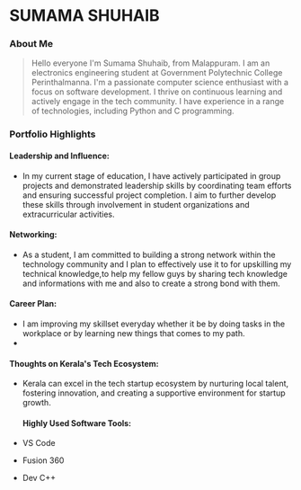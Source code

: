 
# SUMAMA SHUHAIB

### About Me

> Hello everyone I'm Sumama Shuhaib, from Malappuram. I am an electronics engineering student at Government Polytechnic College Perinthalmanna. I'm a passionate computer science enthusiast with a focus on software development. I thrive on continuous learning and actively engage in the tech community. I have experience in a range of technologies, including Python and C programming.

### Portfolio Highlights

#### Leadership and Influence:
- In my current stage of education, I have actively participated in group projects and demonstrated leadership skills by coordinating team efforts and ensuring successful project completion. I aim to further develop these skills through involvement in student organizations and extracurricular activities.

 #### Networking:
- As a student, I am committed to building a strong network within the technology community and I plan to effectively use it to for upskilling my technical knowledge,to help my fellow guys by sharing tech knowledge and informations with me and also to create a strong bond with them.

#### Career Plan:

- I am improving my skillset everyday whether it be by doing tasks in the workplace or by learning new things that comes to my path.
- 
#### Thoughts on Kerala's Tech Ecosystem:

- Kerala can excel in the tech startup ecosystem by nurturing local talent, fostering innovation, and creating a supportive environment for startup growth.

  #### Highly Used Software Tools:

- VS Code
- Fusion 360
- Dev C++

  
